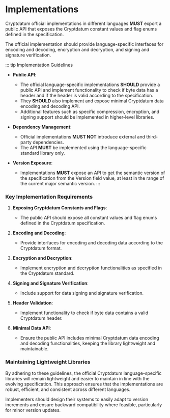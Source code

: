 # Implementations

Cryptdatum official implementations in different languages **MUST** export a public API that exposes the Cryptdatum constant values and flag enums defined in the specification.

The official implementation should provide language-specific interfaces for encoding and decoding, encryption and decryption, and signing and signature verification.

::: tip Implementation Guidelines
- **Public API**:
    - The official language-specific implementations **SHOULD** provide a public API and implement functionality to check if byte data has a header and if the header is valid according to the specification.
    - They **SHOULD** also implement and expose minimal Cryptdatum data encoding and decoding API.
    - Additional features such as specific compression, encryption, and signing support should be implemented in higher-level libraries.

- **Dependency Management**:
    - Official implementations **MUST NOT** introduce external and third-party dependencies.
    - The API **MUST** be implemented using the language-specific standard library only.

- **Version Exposure**:
    - Implementations **MUST** expose an API to get the semantic version of the specification from the Version field value, at least in the range of the current major semantic version.
:::

### Key Implementation Requirements

1. **Exposing Cryptdatum Constants and Flags**:
    - The public API should expose all constant values and flag enums defined in the Cryptdatum specification.

2. **Encoding and Decoding**:
    - Provide interfaces for encoding and decoding data according to the Cryptdatum format.

3. **Encryption and Decryption**:
    - Implement encryption and decryption functionalities as specified in the Cryptdatum standard.

4. **Signing and Signature Verification**:
    - Include support for data signing and signature verification.

5. **Header Validation**:
    - Implement functionality to check if byte data contains a valid Cryptdatum header.

6. **Minimal Data API**:
    - Ensure the public API includes minimal Cryptdatum data encoding and decoding functionalities, keeping the library lightweight and maintainable.

### Maintaining Lightweight Libraries

By adhering to these guidelines, the official Cryptdatum language-specific libraries will remain lightweight and easier to maintain in line with the evolving specification. This approach ensures that the implementations are robust, efficient, and consistent across different languages.

Implementers should design their systems to easily adapt to version increments and ensure backward compatibility where feasible, particularly for minor version updates.
